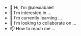 - 👋 Hi, I’m @alexiabalet
- 👀 I’m interested in ...
- 🌱 I’m currently learning ...
- 💞️ I’m looking to collaborate on ...
- 📫 How to reach me ...

<!---
alexiabalet/alexiabalet is a ✨ special ✨ repository because its `README.md` (this file) appears on your GitHub profile.
You can click the Preview link to take a look at your changes.
--->
